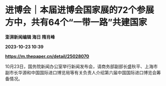 # 进博会｜本届进博会国家展的72个参展方中，共有64个“一带一路”共建国家
**澎湃新闻编辑 海日 隋肖峰**

**2023-10-23 10:39**

**https://m.thepaper.cn/detail/25028070**

10月23日，国务院新闻办公室举行新闻发布会，请商务部副部长盛秋平、上海市副市长华源和中国国际进口博览局等有关负责人介绍第六届中国国际进口博览会筹备情况。